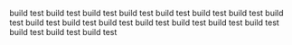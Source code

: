 build test
build test
build test
build test
build test
build test
build test
build test
build test
build test
build test
build test
build test
build test
build test
build test
build test
build test

